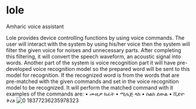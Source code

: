 # lole
Amharic voice assistant

Lole provides device controlling functions by using voice commands. The user will interact with the system by using his/her voice then the system will filter the given voice for noises and unnecessary parts. After completing this filtering, it will convert the speech waveform, an acoustic signal into words. Another part of the system is voice recognition part it will have pre-developed voice recognition model so the prepared word will be sent to this model for recognition.
If the recognized word is from the words that are pre-matched with the given commands and set in the voice recognition model to be recognized. It will perform the matched command with it examples of the commands are:
• ሙዚቃ ክፈት
• ሚሴጅ ላክ
• ስልክ ደውል
• ቪድዮ ቅረፅ
![0 18377236235978323](https://user-images.githubusercontent.com/52556551/198966356-3e551f8a-c79d-4c3e-916b-f9cfea84b5b8.png)



